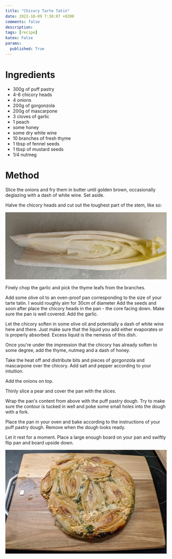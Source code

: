 ```yaml
---
title: "Chicory Tarte Tatin"
date: 2022-10-09 7:38:07 +0200
comments: false
description:
tags: [recipe]
katex: False
params:
  published: True
---
```


# Ingredients

* 300g of puff pastry
* 4-6 chicory heads
* 4 onions
* 200g of gorgonzola
* 200g of mascarpone
* 3 cloves of garlic
* 1 peach
* some honey
* some dry white wine
* 10 branches of fresh thyme
* 1 tbsp of fennel seeds
* 1 tbsp of mustard seeds
* 1/4 nutmeg

# Method

Slice the onions and fry them in butter until golden brown, occasionally deglazing with a dash of white wine. Set aside.

Halve the chicory heads and cut out the toughest part of the stem, like so:

![](/imgs/tarte_tatin/chicory.jpg)

Finely chop the garlic and pick the thyme leafs from the branches. 

Add some olive oil to an oven-proof pan corresponding to the size of your tarte tatin. I would roughly aim for 30cm of diameter
Add the seeds and soon after place the chicory heads in the pan - the core facing down. Make sure the pan is well covered. Add the garlic.

Let the chicory soften in some olive oil and potentially a dash of white wine here and there. Just make sure that the
liquid you add either evaporates or is properly absorbed. Excess liquid is the nemesis of this dish.

Once you're under the impression that the chicory has already soften to some degree, add the thyme, nutmeg and a dash of honey.

Take the heat off and distribute bits and pieces of gorgonzola and mascarpone over the chicory. Add salt and pepper
according to your intuition.

Add the onions on top.

Thinly slice a pear and cover the pan with the slices.

Wrap the pan's content from above with the puff pastry dough. Try to make sure the contour is tucked in well and poke
some small holes into the dough with a fork.

Place the pan in your oven and bake according to the instructions of your puff pastry dough. Remove when the dough
looks ready.

Let it rest for a moment. Place a large enough board on your pan and swiftly flip pan and board upside down.

![](/imgs/tarte_tatin/tarte_tatin.jpg)
